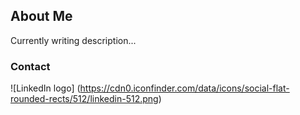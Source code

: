 ## About Me

Currently writing description...

### Contact
![LinkedIn logo] (https://cdn0.iconfinder.com/data/icons/social-flat-rounded-rects/512/linkedin-512.png)
